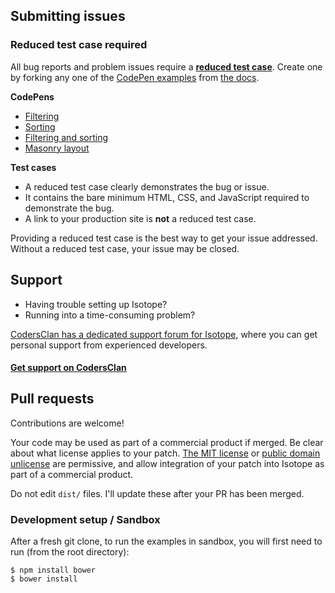 ## Submitting issues

### Reduced test case required

All bug reports and problem issues require a [**reduced test case**](http://css-tricks.com/reduced-test-cases/). Create one by forking any one of the [CodePen examples](http://codepen.io/desandro/tag/isotope-docs) from [the docs](http://isotope.metafizzy.co).

**CodePens**

+ [Filtering](http://codepen.io/desandro/pen/Ehgij)
+ [Sorting](http://codepen.io/desandro/pen/lzCqe)
+ [Filtering and sorting](http://codepen.io/desandro/pen/nFrte)
+ [Masonry layout](http://codepen.io/desandro/pen/mEinp)

**Test cases**

+ A reduced test case clearly demonstrates the bug or issue.
+ It contains the bare minimum HTML, CSS, and JavaScript required to demonstrate the bug.
+ A link to your production site is **not** a reduced test case.

Providing a reduced test case is the best way to get your issue addressed. Without a reduced test case, your issue may be closed.

## Support

+ Having trouble setting up Isotope?
+ Running into a time-consuming problem?

[CodersClan has a dedicated support forum for Isotope](https://www.codersclan.net/?repo_id=1), where you can get personal support from experienced developers.

#### [Get support on CodersClan](https://www.codersclan.net/?repo_id=1)

## Pull requests

Contributions are welcome!

Your code may be used as part of a commercial product if merged. Be clear about what license applies to your patch. [The MIT license](http://choosealicense.com/licenses/mit/) or [public domain unlicense](http://choosealicense.com/licenses/unlicense/) are permissive, and allow integration of your patch into Isotope as part of a commercial product.

Do not edit `dist/` files. I'll update these after your PR has been merged.

### Development setup / Sandbox

After a fresh git clone, to run the examples in sandbox, you will first need to run (from the root directory):

```shell
$ npm install bower
$ bower install
```
